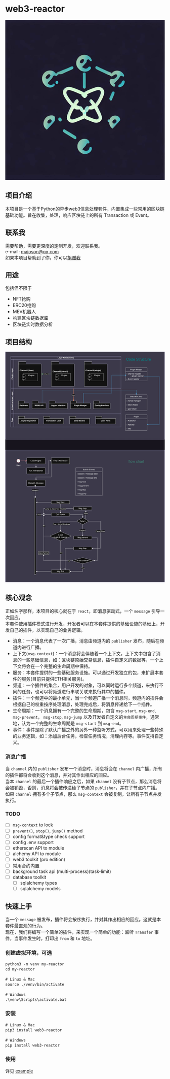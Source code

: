# web3-reactor

![logo](./assert/LOGO.jpg)

## 项目介绍

本项目是一个基于Python的异步web3信息处理套件，内置集成一些常用的区块链基础功能。旨在收集，处理，响应区块链上的所有
Transaction 或 Event。

## 联系我

需要帮助，需要更深度的定制开发，欢迎联系我。  
e-mail: [majoson@qq.com](mailto:majoson@qq.com?subject=web3_reactor-support)  
如果本项目帮助到了你，你可以[捐赠我](./assert/coffee_alipay.jpg)

## 用途

包括但不限于

- NFT抢购
- ERC20抢购
- MEV机器人
- 构建区块链数据库
- 区块链实时数据分析

## 项目结构

![structure graph](./assert/graph.jpg)

## 核心观念

正如名字那样，本项目的核心就在于 `react`，即消息驱动式，一个 `message` 引导一次回应。  
本套件使用插件模式进行开发，开发者可以在本套件提供的基础设施的基础上，开发自己的插件，以实现自己的业务逻辑。

- 消息：一个消息代表了一次广播，消息由频道内的 `publisher` 发布，随后在频道内进行广播。
- 上下文(`msg-context`)：一个消息将会伴随着一个上下文，上下文中包含了消息的一些基础信息，如：区块链原始交易信息，插件自定义的数据等，一个上下文将会在一个完整的生命周期中保持。
- 服务：本套件提供的一些基础服务设施。可以通过开发独立的包，来扩展本套件的服务(目前只提供ETH相关服务)。
- 频道：一个插件的集合，用户开发的对象，可以同时运行多个频道，来执行不同的任务，也可以将频道进行串联关联来执行其中的插件。
- 插件：一个频道中的最小单元，当一个频道广播一个消息时，频道内的插件会根据自己的权重按序处理消息，处理完成后，将消息传递给下一个插件。
- 生命周期：一个消息拥有一个完整的生命周期，包含 `msg-start`, `msg-end`, `msg-prevent`， `msg-stop`, `msg-jump`
  以及开发者自定义的`生命周期事件`，通常地，认为一个完整的生命周期是 `msg-start` 到 `msg-end`。
- 事件：事件是除了默认广播之外的另外一种监听方式，可以用来处理一些特殊的业务逻辑，如：添加后台任务，检查任务情况，清理内存等。事件支持自定义。

### 消息广播

当 `channel` 内的 `publisher` 发布一个消息时，消息将会在 `channel`
内广播，所有的插件都将会收到这个消息，并对其作出相应的回应。  
当本 `channel` 的最后一个插件响应之后，如果 `channel`
没有子节点，那么消息将会被销毁，否则，消息将会被传递给子节点的 `publisher`，并在子节点内广播。  
如果 `channel` 拥有多个子节点，那么 `msg-context` 会被复制，让所有子节点并发执行。

### TODO

- [ ] `msg-context` to lock
- [ ] `prevent()`, `stop()`, `jump()` method
- [ ] config format&type check support
- [ ] config .env support
- [ ] etherscan API to module
- [ ] alchemy API to module
- [ ] web3 toolkit (pro edition)
- [ ] 常用合约内置
- [ ] background task api (multi-process)(task-limit)
- [ ] database toolkit
  - [ ] sqlalchemy types
  - [ ] sqlalchemy models

## 快速上手

当一个 `message` 被发布，插件将会按序执行，并对其作出相应的回应。这就是本套件最直观的行为。  
现在，我们将编写一个简单的插件，来实现一个简单的功能：监听 `Transfer` 事件，当事件发生时，打印出 `from` 和 `to` 地址。

### 创建虚拟环境，可选

```shell
python3 -m venv my-reactor
cd my-reactor

# Linux & Mac
source ./venv/bin/activate

# Windows
.\venv\Scripts\activate.bat

```

### 安装

```shell
# Linux & Mac
pip3 install web3-reactor

# Windows
pip install web3-reactor
```

### 使用

详见 [example](./example)

